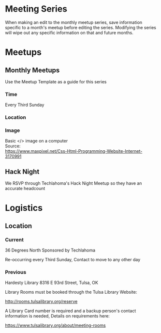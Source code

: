 # Meeting Series
When making an edit to the monthly meetup series, save information specific to a month's meetup before editing the series. Modifying the series will wipe out any specific information on that and future months.

# Meetups
## Monthly Meetups
Use the Meetup Template as a guide for this series
### Time
Every Third Sunday
### Location

### Image
Basic </> image on a computer  
Source:  
https://www.maxpixel.net/Css-Html-Programming-Website-Internet-3170991
## Hack Night
We RSVP through Techlahoma's Hack Night Meetup so they have an accurate headcount
# Logistics
## Location

### Current
36 Degrees North
Sponsored by Techlahoma

Re-occurring every Third Sunday, Contact to move to any other day

### Previous
Hardesty Library
8316 E 93rd Street, Tulsa, OK 

Library Rooms must be booked through the Tulsa Library Website:  

http://rooms.tulsalibrary.org/reserve  

A Library Card number is required and a backup person's contact information is needed, Details on requirements here:  

https://www.tulsalibrary.org/about/meeting-rooms


